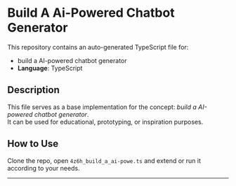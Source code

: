 # Build A Ai-Powered Chatbot Generator

This repository contains an auto-generated TypeScript file for:

- build a AI-powered chatbot generator
- **Language**: TypeScript

## Description

This file serves as a base implementation for the concept: *build a AI-powered chatbot generator*.  
It can be used for educational, prototyping, or inspiration purposes.

## How to Use

Clone the repo, open `4z6h_build_a_ai-powe.ts` and extend or run it according to your needs.

---


